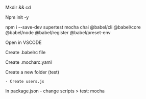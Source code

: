 Mkdir <project name> && cd <project name>

Npm init  -y 
 

npm i --save-dev supertest mocha chai @babel/cli @babel/core @babel/node @babel/register @babel/preset-env  

Open in VSCODE 

Create .babelrc file 

Create .mocharc.yaml

Create a new folder (test) 

	- Create users.js 
	

In package.json - change scripts > test: mocha 
